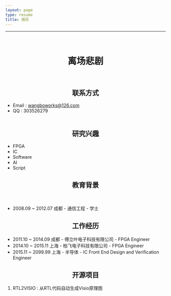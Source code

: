```yaml
---
layout: page
type: resume
title: 简历
---
```



---
&nbsp;
&nbsp;
&nbsp;
&nbsp;
# <center>离场悲剧</center>
&nbsp;
&nbsp;
&nbsp;
&nbsp;
## <center>联系方式</center>
- Email : wangboworks@126.com  
- QQ    : 303526279  
&nbsp;
&nbsp;
## <center>研究兴趣</center>
- FPGA
- IC
- Software
- AI
- Script
&nbsp;
## <center>教育背景</center>
&nbsp;
- 2008.09 ~ 2012.07 成都 - 通信工程 - 学士
&nbsp;
&nbsp;
## <center>工作经历</center>
- 2011.10 ~ 2014.09  成都  -  傅立叶电子科技有限公司  -  FPGA Engineer
- 2014.10 ~ 2015.11  上海  -  柏飞电子科技有限公司    -  FPGA Engineer
- 2015.11 ~ 2099.99  上海  -  半导体                 -  IC Front End Design and Verification Engineer
&nbsp;
&nbsp;
## <center>开源项目</center>
1. RTL2VISIO : 从RTL代码自动生成Visio原理图
&nbsp;
